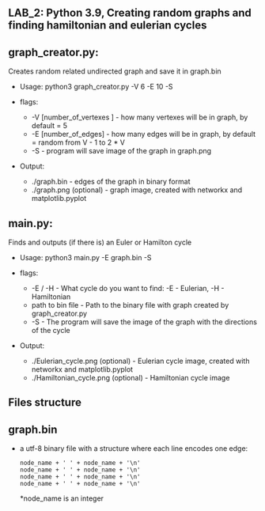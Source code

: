 LAB_2: Python 3.9, Creating random graphs and finding hamiltonian and eulerian cycles  
-

graph_creator.py: 
-

Creates random related undirected graph and save it in graph.bin
   
- Usage: python3 graph_creator.py -V 6 -E 10 -S


- flags: 
  - -V [number_of_vertexes ] - how many vertexes will be in graph, by default = 5
  - -E [number_of_edges]     - how many edges will be in graph, by default = random from V - 1 to 2 * V 
  - -S                       - program will save image of the graph in graph.png 

  
- Output:
  - ./graph.bin              - edges of the graph in binary format
  - ./graph.png (optional)   - graph image, created with networkx and matplotlib.pyplot
    
main.py:
-
Finds and outputs (if there is) an Euler or Hamilton cycle

- Usage: python3 main.py -E graph.bin -S


- flags: 
  - -E / -H                  - What cycle do you want to find: -E - Eulerian, -H - Hamiltonian
  - path to bin file         - Path to the binary file with graph created by graph_creator.py   
  - -S                       - The program will save the image of the graph with the directions of the cycle 


- Output:
  - ./Eulerian_cycle.png (optional)    - Eulerian cycle image, created with networkx and matplotlib.pyplot
  - ./Hamiltonian_cycle.png (optional) - Hamiltonian cycle image
  

Files structure
-

graph.bin
-
- a utf-8 binary file with a structure where each line encodes one edge:
  
      node_name + ' ' + node_name + '\n'
      node_name + ' ' + node_name + '\n'
      node_name + ' ' + node_name + '\n'
      node_name + ' ' + node_name + '\n'

    *node_name is an integer
    